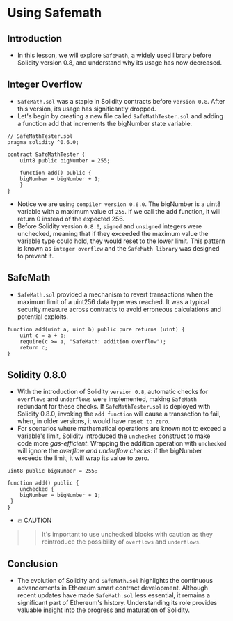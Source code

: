 # Using Safemath

## Introduction
- In this lesson, we will explore `SafeMath`, a widely used library before Solidity version 0.8, and understand why its usage has now decreased.

## Integer Overflow
- `SafeMath.sol` was a staple in Solidity contracts before `version 0.8`. After this version, its usage has significantly dropped.
- Let's begin by creating a new file called `SafeMathTester.sol` and adding a function add that increments the bigNumber state variable.
```
// SafeMathTester.sol
pragma solidity ^0.6.0;

contract SafeMathTester {
    uint8 public bigNumber = 255;

    function add() public {
    bigNumber = bigNumber + 1;
    }
}
```

- Notice we are using `compiler version 0.6.0`. The bigNumber is a uint8 variable with a maximum value of `255`. If we call the add function, it will return 0 instead of the expected 256.
- Before Solidity version `0.8.0`, `signed` and `unsigned` integers were unchecked, meaning that if they exceeded the maximum value the variable type could hold, they would reset to the lower limit. This pattern is known as `integer overflow` and the `SafeMath library` was designed to prevent it.

## SafeMath
- `SafeMath.sol` provided a mechanism to revert transactions when the maximum limit of a uint256 data type was reached. It was a typical security measure across contracts to avoid erroneous calculations and potential exploits.
```
function add(uint a, uint b) public pure returns (uint) {
    uint c = a + b;
    require(c >= a, "SafeMath: addition overflow");
    return c;
}
```

## Solidity 0.8.0
- With the introduction of Solidity `version 0.8`, automatic checks for `overflows` and `underflows` were implemented, making `SafeMath` redundant for these checks. If `SafeMathTester.sol` is deployed with Solidity 0.8.0, invoking the `add function` will cause a transaction to fail, when, in older versions, it would have `reset to zero`.
- For scenarios where mathematical operations are known not to exceed a variable's limit, Solidity introduced the `unchecked` construct to make code more *gas-efficient*. Wrapping the addition operation with `unchecked` will ignore the *overflow and underflow checks*: if the bigNumber exceeds the limit, it will wrap its value to zero.

```
uint8 public bigNumber = 255;

function add() public {
    unchecked {
    bigNumber = bigNumber + 1;
 }
}
```

- 🔥 CAUTION

>> It's important to use unchecked blocks with caution as they reintroduce the possibility of `overflows` and `underflows`.

## Conclusion
- The evolution of Solidity and `SafeMath.sol` highlights the continuous advancements in Ethereum smart contract development. Although recent updates have made `SafeMath.sol` less essential, it remains a significant part of Ethereum's history. Understanding its role provides valuable insight into the progress and maturation of Solidity.
